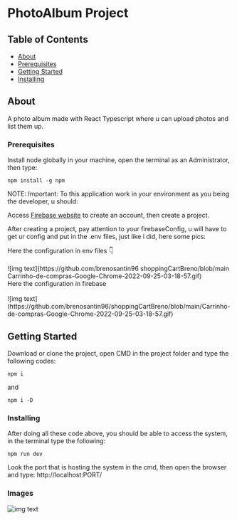 # PhotoAlbum Project

## Table of Contents

- [About](#about)
- [Prerequisites](#prerequisites)
- [Getting Started](#getting_started)
- [Installing](#installing)

## About <a name = "about"></a>

A photo album made with React Typescript where u can upload photos and list them up.

### Prerequisites <a name = "prerequisites"></a>

Install node globally in your machine, open the terminal as an Administrator, then type:

```
npm install -g npm
```

NOTE: Important:
To this application work in your environment as you being the developer, u should:

Access 
<a href="https://firebase.google.com/?gclid=CjwKCAjw2OiaBhBSEiwAh2ZSP40eNyGcsrc3VhhI5o4VpIYyjWBO_ff1961uAHUZ59I4wNQCzlUFhRoCo54QAvD_BwE&gclsrc=aw.ds">Firebase website</a> to create an account, then create a project.

After creating a project, pay attention to your firebaseConfig, u will have to get ur config and put in the .env files, just like i did, here some pics:

<div>Here the configuration in env files 👇 </div> <br>
![img text](https://github.com/brenosantin96 shoppingCartBreno/blob/main Carrinho-de-compras-Google-Chrome-2022-09-25-03-18-57.gif)

<div>Here the configuration in firebase</div> <br>
![img text](https://github.com/brenosantin96/shoppingCartBreno/blob/main/Carrinho-de-compras-Google-Chrome-2022-09-25-03-18-57.gif)

## Getting Started <a name = "getting_started"></a>

Download or clone the project, open CMD in the project folder and type the following codes:

```
npm i
```

and

```
npm i -D
```


### Installing <a name = "installing"></a>

After doing all these code above, you should be able to access the system, in the terminal type the following:

```
npm run dev
```

Look the port that is hosting the system in the cmd, then open the browser and type: http://localhost:PORT/



### Images 

![img text](https://github.com/brenosantin96/shoppingCartBreno/blob/main/Carrinho-de-compras-Google-Chrome-2022-09-25-03-18-57.gif)



